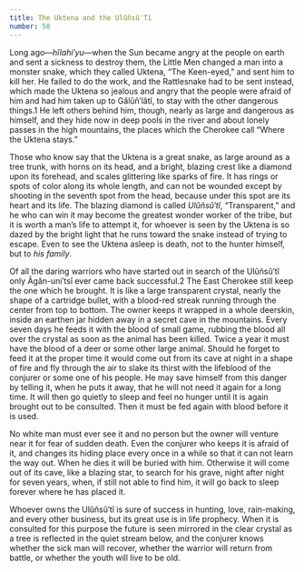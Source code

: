 ```yaml
---
title: The Uktena and the Ulûñsû′Tĭ
number: 50
---
```

Long ago—_hĭlahi′yu_—when the Sun became angry at the people on earth and sent a sickness to destroy them, the Little Men changed a man into a monster snake, which they called Uktena, “The Keen-eyed,” and sent him to kill her. He failed to do the work, and the Rattlesnake had to be sent instead, which made the Uktena so jealous and angry that the people were afraid of him and had him taken up to Gălûñ′lătĭ, to stay with the other dangerous things.<a>1</a> He left others behind him, though, nearly as large and dangerous as himself, and they hide now in deep pools in the river and about lonely passes in the high mountains, the places which the Cherokee call “Where the Uktena stays.”

Those who know say that the Uktena is a great snake, as large around as a tree trunk, with horns on its head, and a bright, blazing crest like a diamond upon its forehead, and scales glittering like sparks of fire. It has rings or spots of color along its whole length, and can not be wounded except by shooting in the seventh spot from the head, because under this spot are its heart and its life. The blazing diamond is called _Ulûñsû′tĭ_, “Transparent,” and he who can win it may become the greatest wonder worker of the tribe, but it is worth a man’s life to attempt it, for whoever is seen by the Uktena is so dazed by the bright light that he runs toward the snake instead of trying to escape. Even to see the Uktena asleep is death, not to the hunter himself, but to _his family_.

Of all the daring warriors who have started out in search of the Ulûñsû′tĭ only Âgăn-uni′tsĭ ever came back successful.<a>2</a> The East Cherokee still keep the one which he brought. It is like a large transparent crystal, nearly the shape of a cartridge bullet, with a blood-red streak running through the center from top to bottom. The owner keeps it wrapped in a whole deerskin, inside an earthen jar hidden away in a secret cave in the mountains. Every seven days he feeds it with the blood of small game, rubbing the blood all over the crystal as soon as the animal has been killed. Twice a year it must have the blood of a deer or some other large animal. Should he forget to feed it at the proper time it would come out from its cave at night in a shape of fire and fly through the air to slake its thirst with the lifeblood of the conjurer or some one of his people. He may save himself from this danger by telling it, when he puts it away, that he will not need it again for a long time. It will then go quietly to sleep and feel no hunger until it is again brought out to be consulted. Then it must be fed again with blood before it is used.

No white man must ever see it and no person but the owner will venture near it for fear of sudden death. Even the conjurer who keeps it is afraid of it, and changes its hiding place every once in a while so that it can not learn the way out. When he dies it will be buried with him. Otherwise it will come out of its cave, like a blazing star, to search for his grave, night after night for seven years, when, if still not able to find him, it will go back to sleep forever where he has placed it.

Whoever owns the Ulûñsû′tĭ is sure of success in hunting, love, rain-making, and every other business, but its great use is in life prophecy. When it is consulted for this purpose the future is seen mirrored in the clear crystal as a tree is reflected in the quiet stream below, and the conjurer knows whether the sick man will recover, whether the warrior will return from battle, or whether the youth will live to be old.
